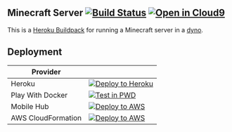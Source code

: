 ## Minecraft Server  [![Build Status](https://travis-ci.org/denzuko-devops/assets.svg?branch=master)](https://travis-ci.org/denzuko-devops/assets) [![Open in Cloud9](https://img.shields.io/badge/Open%20in-Cloud9-blue.svg?style=flat-square)](https://c9.io/auth/github?r=https%3A%2F%2Fc9.io%2Fopen%2F%3Fclone_url%3Dhttps%253A%252F%252Fgithub.com%252Fdenzuko-devops%252Fassets.git)

This is a [Heroku Buildpack](https://devcenter.heroku.com/articles/buildpacks)
for running a Minecraft server in a [dyno](https://devcenter.heroku.com/articles/dynos).


## Deployment

| Provider | |
| --- | --- |
| Heroku | [![Deploy to Heroku](https://www.herokucdn.com/deploy/button.png)](https://heroku.com/deploy?template=https://github.com/denzuko-devops/assets/blob/master/minecraft/) |
| Play With Docker | [![Test in PWD](https://github.com/play-with-docker/stacks/raw/cff22438cb4195ace27f9b15784bbb497047afa7/assets/images/button.png)](http://play-with-docker.com?stack=https://raw.githubusercontent.com/denzuko-devops/assets/master/minecraft/docker-compose.yml) |
| Mobile Hub | [![Deploy to AWS](https://s3.amazonaws.com/deploytomh/button-deploy-aws-mh.png)](https://console.aws.amazon.com/mobilehub/home?#/?config=https://api.github.com/repos/denzuko-devops/assets/releases/latest) |
| AWS CloudFormation | [![Deploy to AWS](https://s3.amazonaws.com/cloudformation-examples/cloudformation-launch-stack.png)](https://console.aws.amazon.com/cloudformation/home?#/stacks/new?&templateURL=https://github.com/denzuko-devops/assets/tree/master/minecraft/aws-s3-stack.yml) |
